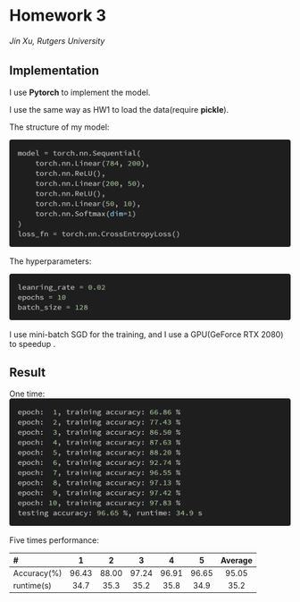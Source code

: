 # Homework 3

###### Jin Xu, Rutgers University

## Implementation

I use **Pytorch** to implement the model.

I use the same way as HW1 to load the data(require **pickle**).

The structure of my model: 

![code1](code1.png)

The hyperparameters:

![code2](code2.png)

I use mini-batch SGD for the training, and I use a GPU(GeForce RTX 2080) to speedup .

## Result

One time:![result](result.png)



Five times performance:

| #           |   1   |   2   |   3   |   4   |   5   | Average |
| :---------- | :---: | :---: | :---: | :---: | :---: | :-----: |
| Accuracy(%) | 96.43 | 88.00 | 97.24 | 96.91 | 96.65 |  95.05  |
| runtime(s)  | 34.7  | 35.3  | 35.2  | 35.8  | 34.9  |  35.2   |

